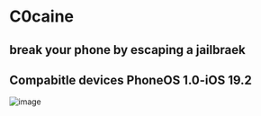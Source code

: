 # C0caine
break your phone by escaping a jailbraek
---------------------------------------------
Compabitle devices PhoneOS 1.0-iOS 19.2
---------------------------------------------
![image](https://github.com/XTMYTYT/C0caine/assets/86971741/96d5d207-10b7-4201-bc58-b03df30a7688)
